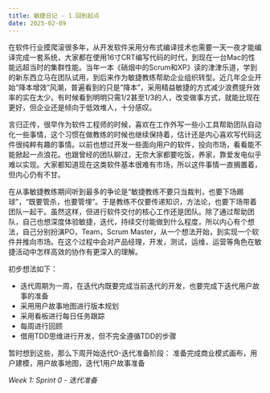 ```yaml
---
title: 敏捷日记 - 1.回到起点
date: 2025-02-09
---
```


在软件行业摸爬滚很多年，从开发软件采用分布式编译技术也需要一天一夜才能编译完成一套系统，大家都在使用16寸CRT编写代码的时代，到现在一台Mac的性能远超当时的集群性能。当年一本《硝烟中的Scrum和XP》读的津津乐道，学到的新东西立马在团队试用，到后来作为敏捷教练帮助企业组织转型。近几年企业开始“降本增效”风潮，普遍看到的只是“降本”，采用精益敏捷的方式减少浪费提升效率的实在太少。有时候看到明明只需1/2甚至1/3的人，改变做事方式，就能比现在更好，但企业还是倾向于低效堆人，十分感叹。

言归正传，很早作为软件工程师的时候，喜欢在工作外写一些小工具帮助团队自动化一些事情，这个习惯在做教练的时候也继续保持着，估计还是内心喜欢写代码这件很纯粹有趣的事情。以前也想过开发一些面向用户的软件，投向市场，看看能不能掀起一点浪花。也跟曾经的团队聊过，无奈大家都要吃饭，养家，靠爱发电似乎难以实现。大家都知道现在这类软件基本很难有市场，所以这件事情一直搁置着，但内心仍有不甘。

在从事敏捷教练期间听到最多的争论是“敏捷教练不要只当裁判，也要下场踢球”，“既要管杀，也要管埋”。于是教练不仅要传递知识，方法论，也要下场带着团队一起干。虽然这样，但进行软件交付的核心工作还是团队。除了通过帮助团队，自己也想深度体验敏捷，迭代，持续交付能做到什么程度，所以内心有个想法，自己分别扮演PO，Team，Scrum Master，从一个想法开始，到实现一个软件并推向市场。在这个过程中会对产品经理，开发，测试，运维，运营等角色在敏捷活动中怎样高效的协作有更深入的理解。

初步想法如下：
- 迭代周期为一周，在迭代内既要完成当前迭代的开发，也要完成下迭代用户故事的准备
- 采用用户故事地图进行版本规划
- 采用看板进行每日任务跟踪
- 每周进行回顾
- 借用TDD思维进行开发，但不完全遵循TDD的步骤

暂时想到这些，那么下周开始迭代0-迭代准备阶段：
准备完成商业模式画布，用户建模，用户故事地图，迭代1用户故事准备

*Week 1: Sprint 0 - 迭代准备*
